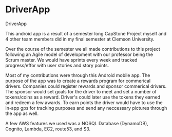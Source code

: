 # DriverApp
DriverApp

This android app is a result of a semester long CapStone Project myself and 4 other team members did in my final semester at Clemson University.

Over the course of the semester we all made contributions to this project following an Agile model of development with our professor being the Scrum master. We would have
sprints every week and tracked progress/effor with user stories and story points. 

Most of my contributions were through this Android mobile app. The purpose of the app was to create a rewards program for commerical drivers. 
Companies could register rewards and sponsor commerical drivers. The sponsor would set goals for the driver to meet and set a number of tokens/coins as a reward. Driver's
could later use the tokens they earned and redeem a few awards. To earn points the driver would have to use the in-app gps for tracking purposes and send any neccessary
pictures through the app as well. 

A few AWS features we used was a NOSQL Database (DynamoDB), Cognito, Lambda, EC2, route53, and S3. 
